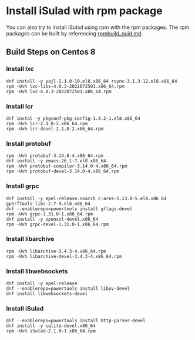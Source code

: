 # Install iSulad with rpm package
You can also try to install iSulad using rpm with the rpm packages. The rpm packages can be built by referencing [rpmbuild_guid.md](rpmbuild_guide.md).

## Build Steps on Centos 8

### Install lxc
```shell
dnf install -y yajl-2.1.0-10.el8.x86_64 rsync-3.1.3-12.el8.x86_64
rpm -Uvh lxc-libs-4.0.3-2022072501.x86_64.rpm
rpm -Uvh lxc-4.0.3-2022072501.x86_64.rpm
```

### Install lcr
```shell
dnf instal -y pkgconf-pkg-config-1.4.2-1.el8.x86_64
rpm -Uvh lcr-2.1.0-2.x86_64.rpm
rpm -Uvh lcr-devel-2.1.0-2.x86_64.rpm
```

### Install protobuf
```shell
rpm -Uvh protobuf-3.14.0-4.x86_64.rpm
dnf install -y emacs-26.1-7.el8.x86_64
rpm -Uvh protobuf-compiler-3.14.0-4.x86_64.rpm
rpm -Uvh protobuf-devel-3.14.0-4.x86_64.rpm
```

### Install grpc
```shell
dnf install -y epel-release.noarch c-ares-1.13.0-5.el8.x86_64 gperftools-libs-2.7-9.el8.x86_64
dnf --enablerepo=powertools install gflags-devel
rpm -Uvh grpc-1.31.0-1.x86_64.rpm
dnf install -y openssl-devel.x86_64
rpm -Uvh grpc-devel-1.31.0-1.x86_64.rpm
```

### Install libarchive
```shell
rpm -Uvh libarchive-3.4.3-4.x86_64.rpm
rpm -Uvh libarchive-devel-3.4.3-4.x86_64.rpm
```

### Install libwebsockets
```shell
dnf install -y epel-release
dnf --enablerepo=powertools install libuv-devel
dnf install libwebsockets-devel
```

### Install iSulad
```shell
dnf --enablerepo=powertools install http-parser-devel
dnf install -y sqlite-devel.x86_64
rpm -Uvh iSulad-2.1.0-1.x86_64.rpm
```